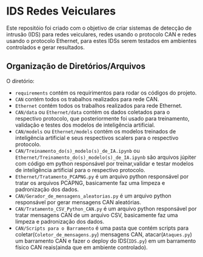 # IDS Redes Veiculares

Este repositóio foi criado com o objetivo de criar sistemas de detecção de intrusão (IDS) para redes veiculares, redes usando o protocolo CAN e redes usando o protocolo Ethernet, para estes IDSs serem testados em ambientes controlados e gerar resultados.

## Organização de Diretórios/Arquivos

O diretório:
 - `requirements` contém os requirimentos para rodar os códigos do projeto.
 - `CAN` contém todos os trabalhos realizados para rede CAN.
 - `Ethernet` contém todos os trabalhos realizados para rede Ethernet.
 - `CAN/data` ou `Ethernet/data` contém os dados coletados para o respectivo protocolo, que posteriormente foi usado para treinamento, validação e testes dos modelos de inteligência artificial.
 - `CAN/models` ou `Ethernet/models` contém os modelos treinados de inteligência artificial e seus respectivos scalers para o respectivo protocolo.
 - `CAN/Treinamento_do(s)_modelo(s)_de_IA.ipynb` ou `Ethernet/Treinamento_do(s)_modelo(s)_de_IA.ipynb` são arquivos júpiter com código em python responsável por treinar,validar e testar modelos de inteligência artificial para o respectivo protocolo.
 - `Ethernet/Tratamento_PCAPNG.py` é um arquivo python responsável por tratar os arquivos PCAPNG, basicamente faz uma limpeza e padronização dos dados.
 - `CAN/Gerador_de_mensagens_aleatorias.py` é um arquivo python responsável por gerar mensagens CAN aleatórias.
 - `CAN/Tratamento_CSV_Python_CAN.py` é um arquivo python responsável por tratar mensagens CAN de um arquivo CSV, basicamente faz uma limpeza e padronização dos dados.
 - `CAN/Scripts para o Barramento` é uma pasta que contém scripts para coletar(`Coletor_de_mensagens.py`) mensagens CAN, atacar(`Ataques.py`) um barramento CAN e fazer o deploy do IDS(`IDS.py`) em um barramento físico CAN reais(ainda que em ambiente controlado).
